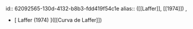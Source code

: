 id:: 62092565-130d-4132-b8b3-fdd419f54c1e
alias:: ([[Laffer]], [[1974]]) ,

- [ Laffer (1974) ]([[Curva de Laffer]])